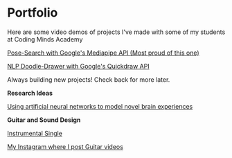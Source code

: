 # Portfolio

Here are some video demos of projects I've made with some of my students at Coding Minds Academy

<p><a href="https://www.loom.com/share/aebeec12226547c59433e9e997209474">
Pose-Search with Google's Mediapipe API (Most proud of this one)
</a></p>

<p><a href="https://www.loom.com/share/295bd546ccf446068b3d0fe7e494b7ed">
NLP Doodle-Drawer with Google's Quickdraw API
</a></p>


Always building new projects! Check back for more later.


<b>Research Ideas</b>
<p><a href="https://docs.google.com/document/d/e/2PACX-1vSQxW1l2fqAwS2G7KRgtTtDzBXy5YNNKv3zviJF50NQ-u0KebbyQidE_pmQQN-Wp8q8621i_VvPWIlp/pub">
  Using artificial neural networks to model novel brain experiences
</a></p>

<b>Guitar and Sound Design</b>
<p><a href="https://youtu.be/BV51PzhVoZ4">Instrumental Single</a></p>
<p><a href="https://www.instagram.com/hadee.guitarist/">My Instagram where I post Guitar videos</a></p>

